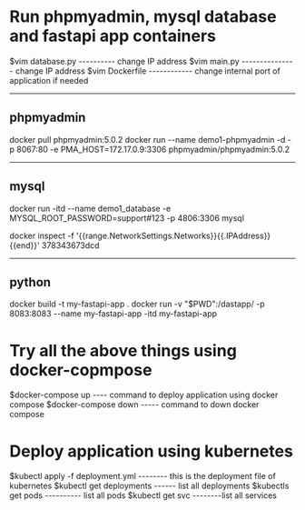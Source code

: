 # Run phpmyadmin, mysql database and fastapi app containers

$vim database.py  ---------- change IP address 
$vim main.py  --------------- change IP address
$vim Dockerfile  ------------ change internal port of application if needed

-------------------------------
phpmyadmin
-------------------------------
docker pull phpmyadmin:5.0.2
docker run --name demo1-phpmyadmin -d -p 8067:80 -e PMA_HOST=172.17.0.9:3306 phpmyadmin/phpmyadmin:5.0.2

-------------------------------
mysql
-------------------------------
 
docker run -itd --name demo1_database -e MYSQL_ROOT_PASSWORD=support#123 -p 4806:3306 mysql

docker inspect -f '{{range.NetworkSettings.Networks}}{{.IPAddress}}{{end}}' 378343673dcd
 
-------------------------------
python 
-------------------------------
docker build -t my-fastapi-app .
docker run -v "$PWD":/dastapp/ -p 8083:8083  --name my-fastapi-app -itd my-fastapi-app
 

# Try all the above things using docker-copmpose 

$docker-compose up  ---- command to deploy application using docker compose
$docker-compose down  ----- command to down docker compose 


# Deploy application using kubernetes

$kubectl apply -f deployment.yml   -------- this is the deployment file of kubernetes
$kubectl get deployments   ------ list all deployments
$kubectls get pods  ---------- list all pods
$kubectl get svc   --------list all services


 
 












 
